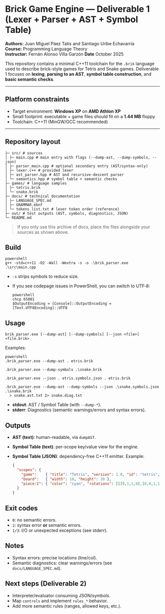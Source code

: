 # Brick Game Engine — Deliverable 1 (Lexer + Parser + AST + Symbol Table)

**Authors:** Juan Miguel Páez Tatis and Santiago Uribe Echavarría  
**Course:** Programming Language Theory   
**Instructor:** Fernán Alonso Villa Garzón
**Date**  October 2025

This repository contains a minimal C++11 toolchain for the `.brik` language used to describe brick-style games for Tetris and Snake games.
Deliverable 1 focuses on **lexing**, **parsing to an AST**, **symbol table construction**, and **basic semantic checks**.

---

## Platform constraints

- Target environment: **Windows XP** on **AMD Athlon XP**
- Small footprint: executable + game files should fit on a **1.44 MB** floppy
- Toolchain: C++11 (MinGW/GCC recommended)

---

## Repository layout

```
├─ src/ # sources
│ ├─ main.cpp # main entry with flags (--dump-ast, --dump-symbols, --json)
│ ├─ parser_main.cpp # optional secondary entry (AST/syntax-only)
│ ├─ lexer.c++ # provided lexer
│ ├─ ast_parser.hpp # AST and recursive-descent parser
│ └─ semantics.hpp # symbol table + semantic checks
├─ games/ # language samples
│ ├─ tetris.brik
│ └─ snake.brik
├─ docs/ # technical documentation
│ ├─ LANGUAGE_SPEC.md
│ ├─ GRAMMAR.ebnf
│ └─ tokens_list.txt # lexer token order (reference)
├─ out/ # test outputs (AST, symbols, diagnostics, JSON)
└─ README.md
```

> If you only use this archive of docs, place the files alongside your sources as shown above.

## Build

```
powershell
g++ -std=c++11 -O2 -Wall -Wextra -s -o .\brik_parser.exe .\src\main.cpp
```

- `-s` strips symbols to reduce size.
- If you see codepage issues in PowerShell, you can switch to UTF‑8:

  ```
  powershell
  chcp 65001
  $OutputEncoding = [Console]::OutputEncoding = [Text.UTF8Encoding]::UTF8
  ```

## Usage

```
brik_parser.exe [--dump-ast] [--dump-symbols] [--json <file>] <file.brik>
```

Examples:

```
powershell
.brik_parser.exe --dump-ast . etris.brik

.brik_parser.exe --dump-symbols .\snake.brik

.brik_parser.exe --json . etris.symbols.json . etris.brik

.brik_parser.exe --dump-ast --dump-symbols --json .\snake.symbols.json .\snake.brik `
  > snake.ast.txt 2> snake.diag.txt
```

- **stdout**: AST / Symbol Table (with `--dump-*`).
- **stderr**: Diagnostics (semantic warnings/errors and syntax errors).

## Outputs

- **AST (text)**: human-readable, via `dumpAST`.
- **Symbol Table (text)**: per-scope key/value view for the engine.
- **Symbol Table (JSON)**: dependency-free C++11 emitter. Example:

  ```json
  {
    "scopes": {
      "game":    { "title": "Tetris", "version": 1.0, "id": "tetris", "available_pieces": ["I","O"] },
      "board":   { "width": 10, "height": 20 },
      "piece:I": { "color": "cyan", "rotations": [[[0,1,1,0],[0,0,1,1],[0,0,0,0],[0,0,0,0]]] }
    }
  }
  ```

## Exit codes

- `0`: no semantic errors.
- `2`: syntax error **or** semantic errors.
- `1/3`: I/O or unexpected exceptions (see stderr).

## Notes

- Syntax errors: precise locations (line/col).
- Semantic diagnostics: clear warnings/errors (see `docs/LANGUAGE_SPEC.md`).

## Next steps (Deliverable 2)

- Interpreter/evaluator consuming JSON/symbols.
- Map `controls` and implement `rules_*` behavior.
- Add more semantic rules (ranges, allowed keys, etc.).
